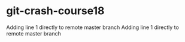 # git-crash-course18
Adding line 1 directly to remote master branch
Adding line 1 directly to remote master branch
